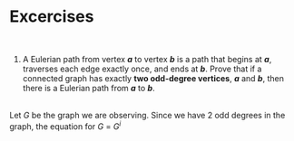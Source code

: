 # Excercises
<br>

1. A Eulerian path from vertex <b><i>a</i></b> to vertex <b><i>b</b></i> is a path that begins at <b><i>a</b></i>, traverses each edge exactly once, and ends at <b><i>b</b></i>. Prove that if a connected graph has exactly <b>two odd-degree vertices</b>, <b><i>a</b></i> and <b><i>b</b></i>, then there is a Eulerian path from <b><i>a</b></i> to <b><i>b</b></i>.
<br>
Let <i>G</i> be the graph we are observing. Since we have 2 odd degrees in the graph, the equation for <i>G</i> = <i>G<sup>i</sup></i>